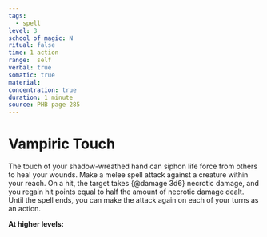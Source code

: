 ```yaml
---
tags:
  - spell
level: 3
school of magic: N
ritual: false
time: 1 action
range:  self
verbal: true
somatic: true
material: 
concentration: true
duration: 1 minute
source: PHB page 285
---
```

# Vampiric Touch
The touch of your shadow-wreathed hand can siphon life force from others to heal your wounds. Make a melee spell attack against a creature within your reach. On a hit, the target takes {@damage 3d6} necrotic damage, and you regain hit points equal to half the amount of necrotic damage dealt. Until the spell ends, you can make the attack again on each of your turns as an action.

**At higher levels:** 
